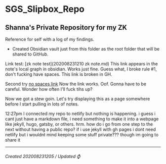 # SGS_Slipbox_Repo
## Shanna's Private Repository for my ZK

Reference for self with a log of my findings.

- Created Obsidian vault just from this folder as the root folder that will be shared to GitHub.

Link test:
[zk note test](202008231210 zk note.md)
This link appears in the note's local graph in obsidian. Works just fine. 
Guess what, I broke rule #1, don't fucking have spaces. This link is broken in GH.

Second try
[no spaces link](202008231216_link_to_me.md)
Now the link works. Oof. Gonna have to be careful. Wonder how often I'll fuck tihs up?

Now we got a stew goin. Let's try displaying this as a page somewhere before I start pulling in lots of notes.

12:27pm I connected my repo to netlify but nothing is happening. i guess i cant just have a markdown file, i need something to make it into a webpage like jekyll, hugo, gatsby, or others. hrm. how do i go from one step to the next without having a public repo? if i use jekyll with gh pages i dont need netlify but i wouldnt mind keeping some stuff private??? though im going to share it

---

###### Created 202008231205 / Updated ⌚️